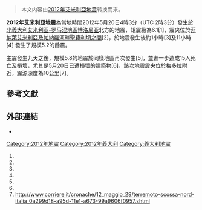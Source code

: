 > 本文内容由[2012年艾米利亞地震](https://zh.wikipedia.org/wiki/2012年艾米利亞地震)转换而来。


**2012年艾米利亞地震**為當地時間2012年5月20日4時3分（UTC 2時3分）發生於[北義大利](https://zh.wikipedia.org/wiki/北義大利 "wikilink")[艾米利亚-罗马涅地區](https://zh.wikipedia.org/wiki/艾米利亚-罗马涅 "wikilink")[博洛尼亚](../Page/博洛尼亚.md "wikilink")北方的地震，矩震級為6.1\[1\]，震央位於[菲納萊艾米利亞及](../Page/菲纳莱埃米利亚.md "wikilink")[帕納羅河畔聖費利切之間](https://zh.wikipedia.org/wiki/帕納羅河畔聖費利切 "wikilink")\[2\]，於地震發生後約1小時\[3\]及11小時\[4\] 發生了規模5.2的餘震。

主震發生九天之後，規模5.8的地震於同樣地區再次發生\[5\]，並進一步造成15人死亡及損壞，尤其是5月20日已遭損壞的建築物\[6\]，該次地震震央位於[梅多拉](../Page/梅多拉.md "wikilink")附近，震源深度為10公里\[7\]。

## 參考文獻

## 外部連結

  -
[Category:2012年地震](https://zh.wikipedia.org/wiki/Category:2012年地震 "wikilink") [Category:2012年義大利](https://zh.wikipedia.org/wiki/Category:2012年義大利 "wikilink") [Category:義大利地震](https://zh.wikipedia.org/wiki/Category:義大利地震 "wikilink")

1.
2.
3.
4.
5.
6.
7.  <http://www.corriere.it/cronache/12_maggio_29/terremoto-scossa-nord-italia_0a299d18-a95d-11e1-a673-99a9606f0957.shtml>
